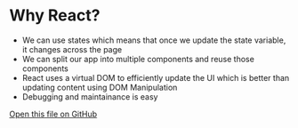 # Why React?
- We can use states which means that once we update the state variable, it changes across the page
- We can split our app into multiple components and reuse those components
- React uses a virtual DOM to efficiently update the UI which is better than updating content using DOM Manipulation
- Debugging and maintainance is easy

[Open this file on GitHub](https://github.com/your-username/your-repository/blob/main/your-file.md)